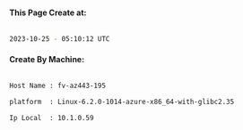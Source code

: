 
   
#### This Page Create at:

```bash

2023-10-25 - 05:10:12 UTC

```

#### Create By Machine:

```bash

Host Name : fv-az443-195

platform  : Linux-6.2.0-1014-azure-x86_64-with-glibc2.35

Ip Local  : 10.1.0.59

```

